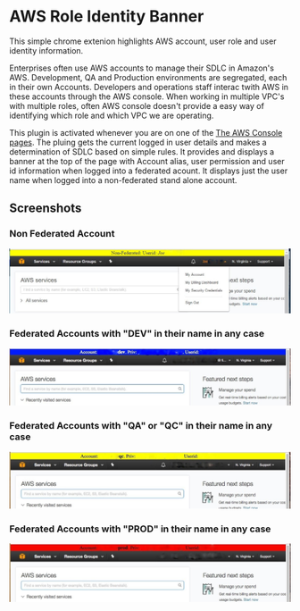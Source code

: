# AWS Role Identity Banner
This simple chrome extenion highlights AWS account, user role and user identity information.

Enterprises often use AWS accounts to manage their SDLC in Amazon's AWS. 
Development, QA and Production environments are segregated, each in their own Accounts.
Developers and operations staff interac twith AWS in these accounts through the AWS console. 
When working in multiple VPC's with multiple roles, often AWS console doesn't provide a easy way of identifying which role and 
which VPC we are operating.

This plugin is activated whenever you are on one of the [The AWS Console pages](https://console.aws.amazon.com/console/home).
The pluing gets the current logged in user details and makes a determination of SDLC based on simple rules. 
It provides and displays a banner at the top of the page with Account alias, user permission and user id information when logged into a federated acount.
It displays just the user name when logged into a non-federated stand alone account.



## Screenshots

### Non Federated Account
![Non Federated](https://github.com/NaveenGurram/AWSRoleIdentityBanner/blob/master/screenshots/AWS%20Account%20Standalone.jpg?raw=true "Not Federated")

### Federated Accounts with "DEV" in their name in any case
![Federated Dev](https://github.com/NaveenGurram/AWSRoleIdentityBanner/blob/master/screenshots/AWS%20Account%20Dev.jpg?raw=true "DEV")

### Federated Accounts with "QA" or "QC" in their name in any case
![Federated QA](https://github.com/NaveenGurram/AWSRoleIdentityBanner/blob/master/screenshots/AWS%20Account%20QC.jpg?raw=true "QA or QC")

### Federated Accounts with "PROD" in their name in any case
![Federated Dev](https://github.com/NaveenGurram/AWSRoleIdentityBanner/blob/master/screenshots/AWS%20Account%20Prod.jpg?raw=true "DEV")

